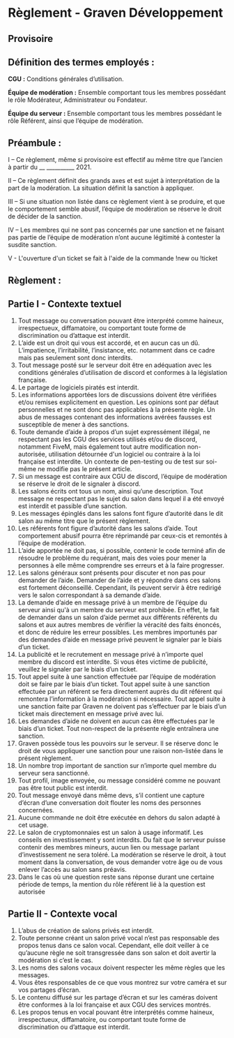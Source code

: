 # Règlement - Graven Développement
## Provisoire

## Définition des termes employés :

__CGU :__ Conditions générales d’utilisation.

__Équipe de modération :__ Ensemble comportant tous les membres possédant le rôle Modérateur, Administrateur ou Fondateur.

__Équipe du serveur :__ Ensemble comportant tous les membres possédant le rôle Référent, ainsi que l’équipe de modération.

## Préambule :

I – Ce règlement, même si provisoire est effectif au même titre que l’ancien à partir du __
__________ 2021.

II – Ce règlement définit des grands axes et est sujet à interprétation de la part de la
modération. La situation définit la sanction à appliquer.

III – Si une situation non listée dans ce règlement vient à se produire, et que le
comportement semble abusif, l’équipe de modération se réserve le droit de décider de la
sanction.

IV – Les membres qui ne sont pas concernés par une sanction et ne faisant pas partie de
l’équipe de modération n’ont aucune légitimité à contester la susdite sanction.

V - L'ouverture d'un ticket se fait à l'aide de la commande !new ou !ticket

## Règlement :

## Partie I - Contexte textuel

1. Tout message ou conversation pouvant être interprété comme haineux,
    irrespectueux, diffamatoire, ou comportant toute forme de discrimination ou
    d’attaque est interdit.
2. L’aide est un droit qui vous est accordé, et en aucun cas un dû. L’impatience,
    l’irritabilité, l’insistance, etc. notamment dans ce cadre mais pas seulement sont donc interdits.
3. Tout message posté sur le serveur doit être en adéquation avec les conditions
    générales d’utilisation de discord et conformes à la législation française.
4. Le partage de logiciels piratés est interdit.
5. Les informations apportées lors de discussions doivent être vérifiées et/ou
    remises explicitement en question. Les opinions sont par défaut personnelles
    et ne sont donc pas applicables à la présente règle. Un abus de messages contenant
    des informations avérées fausses est susceptible de mener à des sanctions.
6. Toute demande d’aide à propos d’un sujet expressément illégal, ne respectant
    pas les CGU des services utilisés et/ou de discord, notamment FiveM, mais également
    tout autre modification non-autorisée, utilisation détournée d'un logiciel
    ou contraire à la loi française est interdite. Un contexte de pen-testing
    ou de test sur soi-même ne modifie pas le présent article.
7. Si un message est contraire aux CGU de discord, l’équipe de modération se
    réserve le droit de le signaler à discord.
8. Les salons écrits ont tous un nom, ainsi qu’une description. Tout message ne
    respectant pas le sujet du salon dans lequel il a été envoyé est interdit et
    passible d’une sanction.
9. Les messages épinglés dans les salons font figure d’autorité dans le dit salon au
    même titre que le présent règlement.
10. Les référents font figure d’autorité dans les salons d’aide. Tout comportement
    abusif pourra être réprimandé par ceux-cis et remontés à l’équipe de
    modération.
11. L’aide apportée ne doit pas, si possible, contenir le code terminé afin de
    résoudre le problème du requérant, mais des voies pour mener la personnes à
    elle même comprendre ses erreurs et à la faire progresser.
12. Les salons généraux sont présents pour discuter et non pas pour demander de
    l’aide. Demander de l’aide et y répondre dans ces salons est fortement
    déconseillé. Cependant, ils peuvent servir à être redirigé vers le salon
    correspondant à sa demande d’aide.
13. La demande d’aide en message privé à un membre de l’équipe du serveur ainsi
    qu'à un membre du serveur est prohibée. En effet, le fait de demander dans un
    salon d’aide permet aux différents référents du salons et aux autres membres de
    vérifier la véracité des faits énoncés, et donc de réduire les erreur possibles.
    Les membres importunés par des demandes d’aide en message privé peuvent le signaler
    par le biais d’un ticket.
14. La publicité et le recrutement en message privé à n’importe quel membre du
    discord est interdite. Si vous êtes victime de publicité, veuillez le signaler par le
    biais d’un ticket.
15. Tout appel suite à une sanction effectuée par l’équipe de modération doit se
    faire par le biais d’un ticket. Tout appel suite à une sanction effectuée par un
    référent se fera directement auprès du dit référent qui remontera l’information
    à la modération si nécessaire. Tout appel suite à une sanction faite par Graven
    ne doivent pas s’effectuer par le biais d’un ticket mais directement en message
    privé avec lui.
16. Les demandes d’aide ne doivent en aucun cas être effectuées par le biais d’un ticket.
    Tout non-respect de la présente règle entraînera une sanction.
17. Graven possède tous les pouvoirs sur le serveur. Il se réserve donc le droit de
    vous appliquer une sanction pour une raison non-listée dans le présent
    règlement.
18. Un nombre trop important de sanction sur n’importe quel membre du serveur sera sanctionné.
19. Tout profil, image envoyée, ou message considéré comme ne pouvant pas être
    tout public est interdit.
20. Tout message envoyé dans même devs, s’il contient une capture d’écran d’une
    conversation doit flouter les noms des personnes concernées.
21. Aucune commande ne doit être exécutée en dehors du salon adapté à cet
    usage.
22. Le salon de cryptomonnaies est un salon à usage informatif. Les conseils en
    investissement y sont interdits. Du fait que le serveur puisse contenir des
    membres mineurs, aucun lien ou message parlant d’investissement ne sera toléré. La
    modération se réserve le droit, à tout moment dans la conversation, de vous
    demander votre âge ou de vous enlever l’accès au salon sans préavis.
23. Dans le cas où une question reste sans réponse durant une certaine période de temps, la mention du rôle référent lié à la question est autorisée

## Partie II - Contexte vocal

1. L’abus de création de salons privés est interdit.
2. Toute personne créant un salon privé vocal n’est pas responsable des propos tenus
    dans ce salon vocal. Cependant, elle doit veiller à ce qu’aucune règle ne soit
    transgressée dans son salon et doit avertir la modération si c’est le cas.
3. Les noms des salons vocaux doivent respecter les même règles que les messages.
4. Vous êtes responsables de ce que vous montrez sur votre caméra et sur vos
    partages d’écran.
5. Le contenu diffusé sur les partage d’écran et sur les caméras doivent être
    conformes à la loi française et aux CGU des services montrés.
6. Les propos tenus en vocal pouvant être interprétés comme haineux, irrespectueux,
    diffamatoire, ou comportant toute forme de discrimination ou d’attaque est
    interdit.

